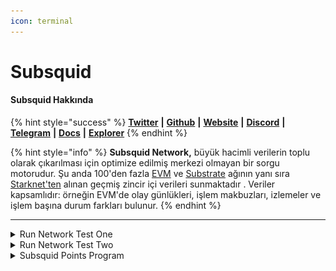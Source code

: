 ```yaml
---
icon: terminal
---
```


# Subsquid

#### **Subsquid Hakkında**

{% hint style="success" %}
[**Twitter**](https://twitter.com/subsquid) **|** [**Github**](https://github.com/subsquid) **|** [**Website**](https://subsquid.io/) **|** [**Discord**](https://discord.gg/subsquid) **|** [**Telegram**](https://t.me/subsquid) **|** [**Docs**](https://docs.subsquid.io/) **|** [**Explorer**](https://docs.subsquid.io/squid-cli/explorer/)
{% endhint %}

{% hint style="info" %}
**Subsquid Network,** büyük hacimli verilerin toplu olarak çıkarılması için optimize edilmiş merkezi olmayan bir sorgu motorudur. Şu anda 100'den fazla [EVM](https://docs.subsquid.io/subsquid-network/reference/evm-networks) ve [Substrate](https://docs.subsquid.io/subsquid-network/reference/substrate-networks) ağının yanı sıra [Starknet'ten](https://docs.subsquid.io/subsquid-network/reference/starknet-api) alınan geçmiş zincir içi verileri sunmaktadır . Veriler kapsamlıdır: örneğin EVM'de olay günlükleri, işlem makbuzları, izlemeler ve işlem başına durum farkları bulunur.
{% endhint %}

***

<details>

<summary>Run Network Test One</summary>

* https://app.subsquid.io/quests adresine gidiyoruz ve **Get Key** tuşuna basıp, keyi indiriyoruz.

<img src="../.gitbook/assets/Untitled.png" alt="" data-size="original">

* https://github.com/codespaces e gidip. Blank - Use this template’e basıyoruz. Biraz bekledikten sonra terminal ekranı açılacak.

<img src="../.gitbook/assets/Untitled (1).png" alt="" data-size="original">

*   Aşağıdaki yönergeleri takip edin.

    <pre class="language-jsx"><code class="lang-jsx">npm install --global @subsquid/cli@latest

    sqd --version
    ## @subsquid/cli/2.8.0 linux-x64 node-v20.5.1 ## böyle bir çıktı vermesi gerekir.

    sqd init uniform-load-squid -t https://github.com/subsquid-quests/network-test-one-uniform-load-squid

    cd uniform-load-squid

    npm ci

    ## get key tuşuna basıp indirdiğimiz dosyayı; (networkTestOneUniformLoad.key) 
    ./query-gateway/keys klasörüne sağ tuş - Karşıya Yükleme tuşuna basarak yükleyin.

    sqd get-peer-id  ## peer id aşağıdaki adımda kullanacağız.

    <a data-footnote-ref href="#user-content-fn-1">Bu sayfaya</a> giderek gerekli alanları dolduralım. Publicly available - kapalı kalacak.

    Yukarıdaki işlem tamamlandıktan sonra <a data-footnote-ref href="#user-content-fn-2">bu sayfaya</a> yönlendirilmiş olmanız gerekiyor. CU al
    tuşuna basıp 10tSQD kilitliyoruz. 
    </code></pre>
* Yukarıdaki adımları tamamladıktan sonra en son yönlendirildiğimiz sayfada **Pending Lock** tarafında olan tSQD lerin **Locked** tarafına geçmesini bekliyoruz. Bu yaklaşık 15 dakika kadar sürebiliyor.

<img src="../.gitbook/assets/Untitled (2).png" alt="" data-size="original">

*   tSQD’lerimiz Locked tarafına geçtikten sonra terminale dönüp aşağıdaki işlemleri yapıyoruz.

    ```jsx
    sqd up

    sqd build

    sqd run .

    ## aşağıdakine benzer bir çıktı alıyor olmamız gerekiyor.
    [eth-processor] {"level":2,"time":1705681499120,"ns":"sqd:commands","msg":"PROCESS:ETH"}
    [moonbeam-processor] {"level":2,"time":1705681499148,"ns":"sqd:commands","msg":"PROCESS:MOONBEAM"}
    [base-processor] {"level":2,"time":1705681499155,"ns":"sqd:commands","msg":"PROCESS:BASE"}
    [bsc-processor] {"level":2,"time":1705681499163,"ns":"sqd:commands","msg":"PROCESS:BSC"}
    [eth-processor] 01:24:59 INFO  sqd:processor processing blocks from 955722
    [base-processor] 01:24:59 INFO  sqd:processor processing blocks from 1208926
    [moonbeam-processor] 01:24:59 INFO  sqd:processor processing blocks from 166845
    [bsc-processor] 01:24:59 INFO  sqd:processor processing blocks from 16996735
    [eth-processor] 01:24:59 INFO  sqd:processor using archive data source
    [eth-processor] 01:24:59 INFO  sqd:processor prometheus metrics are served at port 34253
    [base-processor] 01:24:59 INFO  sqd:processor using archive data source
    [base-processor] 01:24:59 INFO  sqd:processor prometheus metrics are served at port 40205
    [moonbeam-processor] 01:24:59 INFO  sqd:processor using archive data source
    [moonbeam-processor] 01:24:59 INFO  sqd:processor prometheus metrics are served at port 33691
    [bsc-processor] 01:24:59 INFO  sqd:processor using archive data source
    [bsc-processor] 01:24:59 INFO  sqd:processor prometheus metrics are served at port 41199
    [moonbeam-processor] 01:25:00 INFO  sqd:processor:mapping Got 0 burn txs and 0 USDT transfers
    [moonbeam-processor] 01:25:00 INFO  sqd:processor 171971 / 5325985, rate: 3823 blocks/sec, mapping: 2729 blocks/sec, 1364 items/sec, eta: 23m
    [base-processor] 01:25:00 INFO  sqd:processor:mapping Got 0 burn txs and 0 USDT transfers
    [base-processor] 01:25:00 INFO  sqd:processor 1477379 / 9442733, rate: 175758 blocks/sec, mapping: 8032 blocks/sec, 1339 items/sec, eta: 45s
    [base-processor] 01:25:02 INFO  sqd:processor:mapping Got 1 burn txs and 0 USDT transfers
    ```
* Ardından Dashboard kısmına dönüp, görevin altındaki % nin tamamlanmasını beklemek kalıyor. Tamamlandıktan sonra claim ediyoruz.

<img src="../.gitbook/assets/Untitled (3).png" alt="" data-size="original">

*   Görevimiz tamamlandıktan sonra terminale dönüyoruz ve **ctrl c** tuşuna basıyoruz ve aşağıdaki komutu yazıyoruz.

    ```jsx
    sqd down
    ```
* Son olarak Codespaces blank dediğimiz ekrana gidip kullandığımız terminali siliyoruz ve tamamdır. Gateaway kısmında 10 tSQD miz kaldı onuda unregister diyip geri alabiliriz.\
  ![](<../.gitbook/assets/Untitled (5).png>)

</details>

<details>

<summary>Run Network Test Two</summary>

* https://app.subsquid.io/quests adresine gidiyoruz ve **Get Key** tuşuna basıp, keyi indiriyoruz.\
  ![](<../.gitbook/assets/image (4).png>)

- https://github.com/codespaces e gidip. Blank - Use this template’e basıyoruz. Biraz bekledikten sonra terminal ekranı açılacak.\
  <img src="../.gitbook/assets/Untitled (1).png" alt="" data-size="original">

*   Aşağıdaki yönergeleri takip edin.\


    <pre><code>npm install --global @subsquid/cli@latest

    sqd --version
    ## @subsquid/cli/2.8.0 linux-x64 node-v20.5.1 ## böyle bir çıktı vermesi gerekir.

    sqd init high-traffic-logs-squid -t https://github.com/subsquid-quests/network-test-two-high-traffic-logs-squid

    cd high-traffic-logs-squid

    npm ci

    ## get key tuşuna basıp indirdiğimiz dosyayı; (networkTestTwoHighTrafficLogs.key) 
    ./query-gateway/keys klasörüne sağ tuş - Karşıya Yükleme tuşuna basarak yükleyin.

    sqd get-peer-id  ## peer id aşağıdaki adımda kullanacağız.

    <a data-footnote-ref href="#user-content-fn-3">Bu sayfaya</a> giderek gerekli alanları dolduralım. Publicly available - kapalı kalacak.

    Yukarıdaki işlem tamamlandıktan sonra <a data-footnote-ref href="#user-content-fn-4">bu sayfaya</a> yönlendirilmiş olmanız gerekiyor. CU al
    tuşuna basıp 10tSQD kilitliyoruz.
    </code></pre>

    * Yukarıdaki adımları tamamladıktan sonra en son yönlendirildiğimiz sayfada **Pending Lock** tarafında olan tSQD lerin **Locked** tarafına geçmesini bekliyoruz. Bu yaklaşık 15 dakika kadar sürebiliyor.

    <img src="../.gitbook/assets/Untitled (2).png" alt="" data-size="original">

    *   tSQD’lerimiz Locked tarafına geçtikten sonra terminale dönüp aşağıdaki işlemleri yapıyoruz.

        ```jsx
        sqd up

        sqd build

        sqd run .

        ## aşağıdakine benzer bir çıktı alıyor olmamız gerekiyor.
        [bsc-processor] {"level":2,"time":1705687630304,"ns":"sqd:commands","msg":"PROCESS:BSC"}
        [eth-processor] {"level":2,"time":1705687630303,"ns":"sqd:commands","msg":"PROCESS:ETH"}
        [moonbeam-processor] {"level":2,"time":1705687630332,"ns":"sqd:commands","msg":"PROCESS:MOONBEAM"}
        [base-processor] {"level":2,"time":1705687630381,"ns":"sqd:commands","msg":"PROCESS:BASE"}
        [eth-processor] 03:07:10 INFO  sqd:processor processing blocks from 11889386
        [bsc-processor] 03:07:10 INFO  sqd:processor processing blocks from 9006623
        [moonbeam-processor] 03:07:10 INFO  sqd:processor processing blocks from 1726375
        [eth-processor] 03:07:10 INFO  sqd:processor using archive data source
        [eth-processor] 03:07:10 INFO  sqd:processor prometheus metrics are served at port 39363
        [base-processor] 03:07:10 INFO  sqd:processor processing blocks from 7492963
        [bsc-processor] 03:07:10 INFO  sqd:processor using archive data source
        [bsc-processor] 03:07:10 INFO  sqd:processor prometheus metrics are served at port 41303
        [moonbeam-processor] 03:07:10 INFO  sqd:processor using archive data source
        [moonbeam-processor] 03:07:10 INFO  sqd:processor prometheus metrics are served at port 46845
        [base-processor] 03:07:10 INFO  sqd:processor using archive data source
        [base-processor] 03:07:10 INFO  sqd:processor prometheus metrics are served at port 45573
        [eth-processor] 03:07:11 WARN  sqd:validation Sentinel value was used in place of BlockHeader.baseFeePerGas. This message will be printed only once. To suppress it entirely set SQD_ALLOW_SENTINEL=BlockHeader.baseFeePerGas env variable. Use commas (,) to separate multiple labels.
        [eth-processor] 03:07:11 INFO  sqd:processor:mapping Got 0 ERC20 transfers
        [eth-processor] 03:07:11 INFO  sqd:processor 11892539 / 18959150, rate: 2377 blocks/sec, mapping: 7439 blocks/sec, 1860 items/sec, eta: 50m
        [eth-processor] 03:07:15 INFO  sqd:processor:mapping Got 0 ERC20 transfers
        [eth-processor] 03:07:16 INFO  sqd:processor:mapping Got 0 ERC20 transfers
        [eth-processor] 03:07:16 INFO  sqd:processor 11916919 / 18959150, rate: 4775 blocks/sec, mapping: 23402 blocks/sec, 2925 items/sec, eta: 25m
        [eth-processor] 03:07:18 INFO  sqd:processor:mapping Got 0 ERC20 transfers
        ```
    * Ardından Dashboard kısmına dönüp, görevin altındaki % nin tamamlanmasını beklemek kalıyor. Tamamlandıktan sonra claim ediyoruz.

    <img src="../.gitbook/assets/Untitled (3).png" alt="" data-size="original">

    *   Görevimiz tamamlandıktan sonra terminale dönüyoruz ve **ctrl c** tuşuna basıyoruz ve aşağıdaki komutu yazıyoruz.

        ```jsx
        sqd down
        ```
    * Son olarak Codespaces blank dediğimiz ekrana gidip kullandığımız terminali siliyoruz ve tamamdır. Gateaway kısmında 10 tSQD miz kaldı onuda unregister diyip geri alabiliriz.\
      ![](<../.gitbook/assets/Untitled (5).png>)

</details>

<details>

<summary>Subsquid Points Program</summary>

15 Nisan itibariyle Subsquid Points Program adını taşıyan bir etkinlik başlattı. Bu etkinlikte 6,685,000 adet [$SQD](https://twitter.com/search?q=%24SQD\&src=cashtag_click) dağıtılacak. Snapshot ise 13 Mayısta alınacak. \
**link   :** [https://points.subsquid.io](https://t.co/WiF0Z2i4su)\
**detay:** [https://twitter.com/xyznodes/status/1780014407893836283](https://twitter.com/xyznodes/status/1780014407893836283)

</details>

[^1]: ```
    https://app.subsquid.io/profile/gateways/add?testnet
    ```

[^2]: ```
    https://app.subsquid.io/profile/gateways?testnet
    ```

[^3]: ```
    https://app.subsquid.io/profile/gateways/add?testnet
    ```

[^4]: ```
    https://app.subsquid.io/profile/gateways?testnet
    ```
